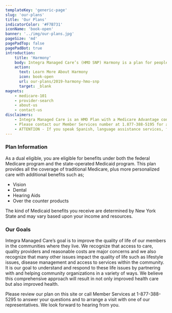 ```yaml
---
templateKey: 'generic-page'
slug: 'our-plans'
title: 'Our Plans'
indicatorColor: '#F7B731'
iconName: 'book-open'
banner: '../img/our-plans.jpg'
pageSize: 'md'
pagePadTop: false
pagePadBot: true
introduction:
    title: 'Harmony'
    body: Integra Managed Care’s (HMO SNP) Harmony is a plan for people who qualify for Medicare and Medicaid, who are known as dual eligible.
    action:
      text: Learn More About Harmony
      icon: book-open
      url: our-plans/2019-harmony-hmo-snp
      target: _blank
magnets:
    - medicare-101
    - provider-search
    - about-us
    - contact-us
disclaimers:
    - Integra Managed Care is an HMO Plan with a Medicare Advantage contract and a contract with the New York State Medicaid program. Enrollment in Integra Managed Care depends on contract renewal. This information is not a complete description of benefits. Limitations, copayments, and restrictions may apply. Benefits, premiums and/or co-payments/co-insurance may change on January 1 of each year. You must continue to pay your Medicare Part B premium. Certain plans are available to anyone who has both Medicaid from New York State and Medicare. Integra Managed Care complies with applicable Federal civil rights laws and does not discriminate on the basis of race, color, national origin, age, disability, or sex.
    - Please contact our Member Services number at 1.877-388-5195 for additional information (TTY users should call 711). Hours are Sunday through Saturday 8am to 8pm. NOTE - Between April 1 and September 30 Member Services hours for Saturday and Sunday will be operated by alternate technology.
    - ATTENTION - If you speak Spanish, language assistance services, free of charge, are available to you. Call 1-877-388-5195 (TTY 711). ATENCIÓN - si habla español, tiene a su disposición servicios gratuitos de asistencia lingüística. Llame al 1- 877-388-5195 (TTY 711). Assistance services for other languages are also available free of charge at the number above. All plan materials and information are available upon request in a different language or alternate formats such as braille, large print and audio.
---
```

### Plan Information

As a dual eligible, you are eligible for benefits under both the federal Medicare program and the state-operated Medicaid program. This plan provides all the coverage of traditional Medicare, plus more personalized care with additional benefits such as;

* Vision
* Dental
* Hearing Aids
* Over the counter products

The kind of Medicaid benefits you receive are determined by New York State and may vary based upon your income and resources.

### Our Goals

Integra Managed Care’s goal is to improve the quality of life of our members in the communities where they live. We recognize that access to care, quality providers and reasonable costs are major concerns and we also recognize that many other issues impact the quality of life such as lifestyle issues, disease management and access to services within the community. It is our goal to understand and respond to these life issues by partnering with and helping community organizations in a variety of ways. We believe this comprehensive approach will result in not only improved health care but also improved health. 

Please review our plan on this site or call Member Services at 1-877-388-5295 to answer your questions and to arrange a visit with one of our representatives. We look forward to hearing from you. 